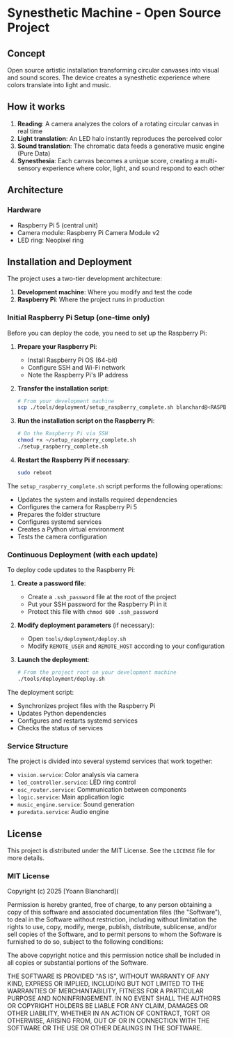 # Synesthetic Machine - Open Source Project

## Concept
Open source artistic installation transforming circular canvases into visual and sound scores. The device creates a synesthetic experience where colors translate into light and music.

## How it works
1. **Reading**: A camera analyzes the colors of a rotating circular canvas in real time
2. **Light translation**: An LED halo instantly reproduces the perceived color
3. **Sound translation**: The chromatic data feeds a generative music engine (Pure Data)
4. **Synesthesia**: Each canvas becomes a unique score, creating a multi-sensory experience where color, light, and sound respond to each other

## Architecture

### Hardware
- Raspberry Pi 5 (central unit)
- Camera module: Raspberry Pi Camera Module v2
- LED ring: Neopixel ring

## Installation and Deployment

The project uses a two-tier development architecture:
1. **Development machine**: Where you modify and test the code
2. **Raspberry Pi**: Where the project runs in production

### Initial Raspberry Pi Setup (one-time only)

Before you can deploy the code, you need to set up the Raspberry Pi:

1. **Prepare your Raspberry Pi**:
   - Install Raspberry Pi OS (64-bit)
   - Configure SSH and Wi-Fi network
   - Note the Raspberry Pi's IP address

2. **Transfer the installation script**:
   ```bash
   # From your development machine
   scp ./tools/deployment/setup_raspberry_complete.sh blanchard@<RASPBERRY_PI_IP>:~/
   ```

3. **Run the installation script on the Raspberry Pi**:
   ```bash
   # On the Raspberry Pi via SSH
   chmod +x ~/setup_raspberry_complete.sh
   ./setup_raspberry_complete.sh
   ```

4. **Restart the Raspberry Pi if necessary**:
   ```bash
   sudo reboot
   ```

The `setup_raspberry_complete.sh` script performs the following operations:
- Updates the system and installs required dependencies
- Configures the camera for Raspberry Pi 5
- Prepares the folder structure
- Configures systemd services
- Creates a Python virtual environment
- Tests the camera configuration

### Continuous Deployment (with each update)

To deploy code updates to the Raspberry Pi:

1. **Create a password file**:
   - Create a `.ssh_password` file at the root of the project
   - Put your SSH password for the Raspberry Pi in it
   - Protect this file with `chmod 600 .ssh_password`

2. **Modify deployment parameters** (if necessary):
   - Open `tools/deployment/deploy.sh`
   - Modify `REMOTE_USER` and `REMOTE_HOST` according to your configuration

3. **Launch the deployment**:
   ```bash
   # From the project root on your development machine
   ./tools/deployment/deploy.sh
   ```

The deployment script:
- Synchronizes project files with the Raspberry Pi
- Updates Python dependencies
- Configures and restarts systemd services
- Checks the status of services

### Service Structure

The project is divided into several systemd services that work together:
- `vision.service`: Color analysis via camera
- `led_controller.service`: LED ring control
- `osc_router.service`: Communication between components
- `logic.service`: Main application logic
- `music_engine.service`: Sound generation
- `puredata.service`: Audio engine

## License

This project is distributed under the MIT License. See the `LICENSE` file for more details.

### MIT License

Copyright (c) 2025 [Yoann Blanchard](

Permission is hereby granted, free of charge, to any person obtaining a copy
of this software and associated documentation files (the "Software"), to deal
in the Software without restriction, including without limitation the rights
to use, copy, modify, merge, publish, distribute, sublicense, and/or sell
copies of the Software, and to permit persons to whom the Software is
furnished to do so, subject to the following conditions:

The above copyright notice and this permission notice shall be included in all
copies or substantial portions of the Software.

THE SOFTWARE IS PROVIDED "AS IS", WITHOUT WARRANTY OF ANY KIND, EXPRESS OR
IMPLIED, INCLUDING BUT NOT LIMITED TO THE WARRANTIES OF MERCHANTABILITY,
FITNESS FOR A PARTICULAR PURPOSE AND NONINFRINGEMENT. IN NO EVENT SHALL THE
AUTHORS OR COPYRIGHT HOLDERS BE LIABLE FOR ANY CLAIM, DAMAGES OR OTHER
LIABILITY, WHETHER IN AN ACTION OF CONTRACT, TORT OR OTHERWISE, ARISING FROM,
OUT OF OR IN CONNECTION WITH THE SOFTWARE OR THE USE OR OTHER DEALINGS IN THE
SOFTWARE.
